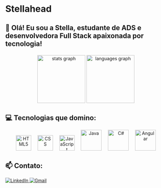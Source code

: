 # Stellahead

<h2 align="left">👋 Olá! Eu sou a Stella, estudante de ADS e desenvolvedora Full Stack apaixonada por tecnologia!</h2>

###

<div align="center">
  <img src="https://github-readme-stats.vercel.app/api?username=Stellaacnd&hide_title=false&hide_rank=false&show_icons=true&include_all_commits=true&count_private=true&disable_animations=false&theme=dracula&locale=en&hide_border=false" height="150" alt="stats graph" />
  <img src="https://github-readme-stats.vercel.app/api/top-langs?username=Stellaacnd&locale=en&hide_title=false&layout=compact&card_width=320&langs_count=5&theme=dracula&hide_border=false" height="150" alt="languages graph" />
</div>

<h2 align="left">💻 Tecnologias que domino:</h2>

<div align="center">
  <!-- Linguagens -->
  <img src="https://skillicons.dev/icons?i=html" width="48" height="48" alt="HTML5" />
  <img width="12" />
  <img src="https://skillicons.dev/icons?i=css" width="48" height="48" alt="CSS" />
  <img width="12" />
  <img src="https://skillicons.dev/icons?i=javascript" width="48" height="48" alt="JavaScript" />
  <img width="12" />
  <img src="https://techstack-generator.vercel.app/java-icon.svg" alt="Java" width="65" height="65" />
  <img width="12" />
  <img src="https://techstack-generator.vercel.app/csharp-icon.svg" alt="C#" width="65" height="65" />
  <img width="12" />
  <img src="https://skillicons.dev/icons?i=angular" alt="Angular" width="65" height="65" />
</div>

###

<h2 align="left">📫 Contato:</h2>

<div align="left">
  <a href="https://www.linkedin.com/in/stella-nunes-7521ab230/" target="_blank">
    <img src="https://img.shields.io/badge/LinkedIn-0077B5?style=for-the-badge&logo=linkedin&logoColor=white" alt="LinkedIn" />
  </a>
  <a href="mailto:domingosstella846@gmail.com" target="_blank">
    <img src="https://img.shields.io/badge/Gmail-333333?style=for-the-badge&logo=gmail&logoColor=red" alt="Gmail" />
  </a>
</div>
